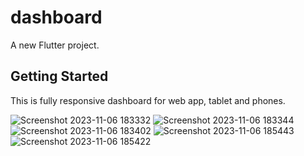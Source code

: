 # dashboard

A new Flutter project.

## Getting Started

This is fully responsive dashboard for web app, tablet and phones.

![Screenshot 2023-11-06 183332](https://github.com/AbdullahAnxari/responsive-dashboard/assets/99377452/8287c5e9-c73c-4a86-8425-76b27bd4b886)
![Screenshot 2023-11-06 183344](https://github.com/AbdullahAnxari/responsive-dashboard/assets/99377452/da9c1d50-26be-42bc-9f3d-27f50f348a1a)
![Screenshot 2023-11-06 183402](https://github.com/AbdullahAnxari/responsive-dashboard/assets/99377452/ad925046-5ee0-46c9-acc2-aa1ef7ea568b)
![Screenshot 2023-11-06 185443](https://github.com/AbdullahAnxari/responsive-dashboard/assets/99377452/1c4e09c7-fee5-4ac8-938e-0a4fe0a2e1db)
![Screenshot 2023-11-06 185422](https://github.com/AbdullahAnxari/responsive-dashboard/assets/99377452/3557f1fd-9298-468b-85c0-40dbb4932c5f)
